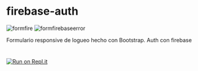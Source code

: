 # firebase-auth

![formfire](https://user-images.githubusercontent.com/80124560/189152656-d290f83c-bc71-41fa-b205-75d8287f6e66.PNG)
![formfirebaseerror](https://user-images.githubusercontent.com/80124560/189153527-2ac0c48f-d7eb-4817-b8a7-f34b7dd2f08c.PNG)


Formulario responsive de logueo hecho con Bootstrap. Auth con firebase
#
[![Run on Repl.it](https://repl.it/badge/github/freeCodeCamp/boilerplate-npm)](https://tp1-optativo.facumruiz.repl.co)


